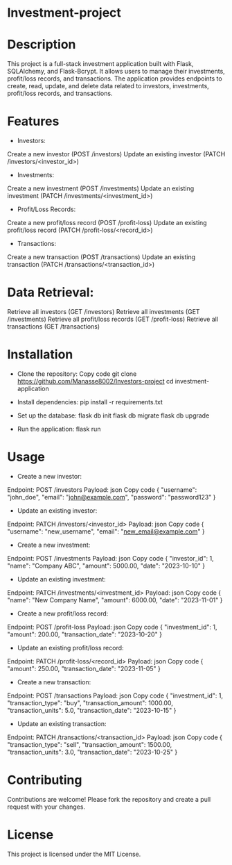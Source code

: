 # Investment-project

# Description
This project is a full-stack investment application built with Flask, SQLAlchemy, and Flask-Bcrypt. It allows users to manage their investments, profit/loss records, and transactions. The application provides endpoints to create, read, update, and delete data related to investors, investments, profit/loss records, and transactions.

# Features
- Investors:

Create a new investor (POST /investors)
Update an existing investor (PATCH /investors/<investor_id>)

- Investments:

Create a new investment (POST /investments)
Update an existing investment (PATCH /investments/<investment_id>)

- Profit/Loss Records:

Create a new profit/loss record (POST /profit-loss)
Update an existing profit/loss record (PATCH /profit-loss/<record_id>)

- Transactions:

Create a new transaction (POST /transactions)
Update an existing transaction (PATCH /transactions/<transaction_id>)

# Data Retrieval:

Retrieve all investors (GET /investors)
Retrieve all investments (GET /investments)
Retrieve all profit/loss records (GET /profit-loss)
Retrieve all transactions (GET /transactions)

# Installation
- Clone the repository:
Copy code
git clone <https://github.com/Manasse8002/Investors-project>
cd investment-application

- Install dependencies:
pip install -r requirements.txt

- Set up the database:
flask db init
flask db migrate
flask db upgrade

- Run the application:
flask run

# Usage
- Create a new investor:

Endpoint: POST /investors
Payload:
json
Copy code
{
    "username": "john_doe",
    "email": "john@example.com",
    "password": "password123"
}

- Update an existing investor:

Endpoint: PATCH /investors/<investor_id>
Payload:
json
Copy code
{
    "username": "new_username",
    "email": "new_email@example.com"
}

- Create a new investment:

Endpoint: POST /investments
Payload:
json
Copy code
{
    "investor_id": 1,
    "name": "Company ABC",
    "amount": 5000.00,
    "date": "2023-10-10"
}

- Update an existing investment:

Endpoint: PATCH /investments/<investment_id>
Payload:
json
Copy code
{
    "name": "New Company Name",
    "amount": 6000.00,
    "date": "2023-11-01"
}

- Create a new profit/loss record:

Endpoint: POST /profit-loss
Payload:
json
Copy code
{
    "investment_id": 1,
    "amount": 200.00,
    "transaction_date": "2023-10-20"
}

- Update an existing profit/loss record:

Endpoint: PATCH /profit-loss/<record_id>
Payload:
json
Copy code
{
    "amount": 250.00,
    "transaction_date": "2023-11-05"
}

- Create a new transaction:

Endpoint: POST /transactions
Payload:
json
Copy code
{
    "investment_id": 1,
    "transaction_type": "buy",
    "transaction_amount": 1000.00,
    "transaction_units": 5.0,
    "transaction_date": "2023-10-15"
}

- Update an existing transaction:

Endpoint: PATCH /transactions/<transaction_id>
Payload:
json
Copy code
{
    "transaction_type": "sell",
    "transaction_amount": 1500.00,
    "transaction_units": 3.0,
    "transaction_date": "2023-10-25"
}

# Contributing
Contributions are welcome! Please fork the repository and create a pull request with your changes.

# License
This project is licensed under the MIT License.


